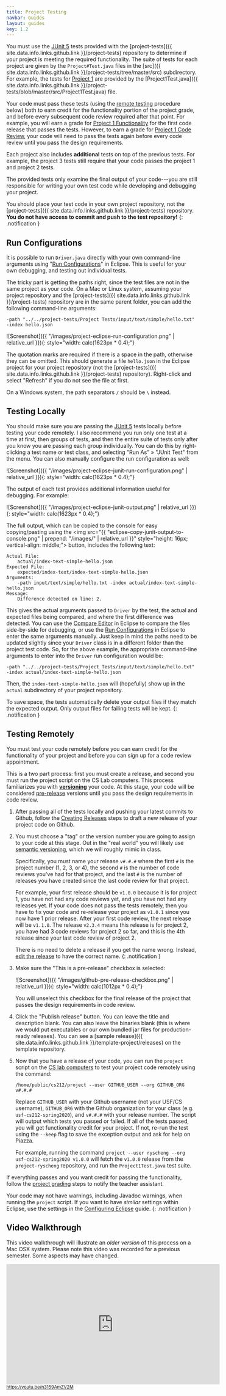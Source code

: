 ```yaml
---
title: Project Testing
navbar: Guides
layout: guides
key: 1.2
---
```


You must use the [JUnit 5](https://junit.org/junit5/) tests provided with the [project-tests]({{ site.data.info.links.github.link }}/project-tests) repository to determine if your project is meeting the required functionality. The suite of tests for each project are given by the `Project#Test.java` files in the [src]({{ site.data.info.links.github.link }}/project-tests/tree/master/src) subdirectory. For example, the tests for [Project 1](project-1.html) are provided by the [Project1Test.java]({{ site.data.info.links.github.link }}/project-tests/blob/master/src/Project1Test.java) file.

Your code must pass these tests (using the [remote testing](#testing-remotely) procedure below) both to earn credit for the functionality portion of the project grade, and before every subsequent code review required after that point. For example, you will earn a grade for [Project 1 Functionality](https://usfca.instructure.com/courses/1590210/assignments/6911862) for the first code release that passes the tests. However, to earn a grade for [Project 1 Code Review](https://usfca.instructure.com/courses/1590210/assignments/6911863), your code will need to pass the tests again before every code review until you pass the design requirements.

Each project also includes **additional** tests on top of the previous tests. For example, the project 3 tests still require that your code passes the project 1 and project 2 tests.

The provided tests only examine the final output of your code---you are still responsible for writing your own test code while developing and debugging your project.

<i class="fas fa-exclamation-triangle"></i>
You should place your test code in your own project repository, not the [project-tests]({{ site.data.info.links.github.link }}/project-tests) repository. **You do not have access to commit and push to the test repository!**
{: .notification }

## Run Configurations

It is possible to run `Driver.java` directly with your own command-line arguments using "[Run Configurations](http://help.eclipse.org/2019-12/topic/org.eclipse.jdt.doc.user/tasks/tasks-java-local-configuration.htm)" in Eclipse. This is useful for your own debugging, and testing out individual tests.

The tricky part is getting the paths right, since the test files are not in the same project as your code. On a Mac or Linux system, assuming your project repository and the [project-tests]({{ site.data.info.links.github.link }}/project-tests) repository are in the same parent folder, you can add the following command-line arguments:

```
-path "../../project-tests/Project Tests/input/text/simple/hello.txt" -index hello.json
```

![Screenshot]({{ "/images/project-eclipse-run-configuration.png" | relative_url }}){: style="width: calc(1623px * 0.4);"}

The quotation marks are required if there is a space in the path, otherwise they can be omitted. This should generate a file `hello.json` in the Eclipse project for your project repository (not the [project-tests]({{ site.data.info.links.github.link }}/project-tests) repository). Right-click and select "Refresh" if you do not see the file at first.

On a Windows system, the path separators `/` should be `\` instead.

## Testing Locally

You should make sure you are passing the [JUnit 5](https://junit.org/junit5/) tests locally before testing your code remotely. I also recommend you run only one test at a time at first, then groups of tests, and then the entire suite of tests only after you know you are passing each group individually. You can do this by right-clicking a test name or test class, and selecting "Run As" &raquo; "JUnit Test" from the menu. You can also manually configure the run configuration as well:

![Screenshot]({{ "/images/project-eclipse-junit-run-configuration.png" | relative_url }}){: style="width: calc(1623px * 0.4);"}

The output of each test provides additional information useful for debugging. For example:

![Screenshot]({{ "/images/project-eclipse-junit-output.png" | relative_url }}){: style="width: calc(1623px * 0.4);"}

The full output, which can be copied to the console for easy copying/pasting using the <img src="{{ "eclipse-copy-junit-output-to-console.png" | prepend: "/images/" | relative_url }}" style="height: 16px; vertical-align: middle;"> button, includes the following text:

```
Actual File:
    actual/index-text-simple-hello.json
Expected File:
    expected/index-text/index-text-simple-hello.json
Arguments:
    -path input/text/simple/hello.txt -index actual/index-text-simple-hello.json
Message:
    Difference detected on line: 2.
```

This gives the actual arguments passed to `Driver` by the test, the actual and expected files being compared, and where the first difference was detected. You can use the [Compare Editor](http://help.eclipse.org/2019-12/topic/org.eclipse.platform.doc.user/reference/ref-25.htm?cp=0_4_4_1_2) in Eclipse to compare the files side-by-side for debugging, or use the [Run Configurations](#run-configurations) in Eclipse to enter the same arguments manually. Just keep in mind the paths need to be updated slightly since your `Driver` class is in a different folder than the project test code. So, for the above example, the appropriate command-line arguments to enter into the `Driver` run configuration would be:

```
-path "../../project-tests/Project Tests/input/text/simple/hello.txt" -index actual/index-text-simple-hello.json
```

Then, the `index-text-simple-hello.json` will (hopefully) show up in the `actual` subdirectory of your project repository.

<i class="fas fa-exclamation-triangle"></i>
To save space, the tests automatically delete your output files if they match the expected output. Only output files for failing tests will be kept.
{: .notification }

## Testing Remotely

You must test your code remotely before you can earn credit for the functionality of your project and before you can sign up for a code review appointment.

This is a two part process: first you must create a release, and second you must run the project script on the CS Lab computers. This process familiarizes you with [**versioning**](https://en.wikipedia.org/wiki/Software_versioning) your code. At this stage, your code will be considered [pre-release](https://en.wikipedia.org/wiki/Software_versioning#Pre-release_versions) versions until you pass the design requirements in code review.

1. After passing all of the tests locally and pushing your latest commits to Github, follow the [Creating Releases](https://help.github.com/articles/creating-releases/) steps to draft a new release of your project code on Github.

2. You must choose a "tag" or the version number you are going to assign to your code at this stage. Out in the "real world" you will likely use [semantic versioning](https://semver.org/), which we will roughly mimic in class.

    Specifically, you must name your release `v#.#.#` where the first `#` is the project number (1, 2, 3, or 4), the second `#` is the number of code reviews you've had for that project, and the last `#` is the number of releases you have created since the last code review for that project.

    For example, your first release should be `v1.0.0` because it is for project 1, you have not had any code reviews yet, and you have not had any releases yet. If your code does not pass the tests remotely, then you have to fix your code and re-release your project as `v1.0.1` since you now have 1 prior release. After your first code review, the next release will be `v1.1.0`. The release `v2.3.4` means this release is for project 2, you have had 3 code reviews for project 2 so far, and this is the 4th release since your last code review of project 2.

    <i class="fas fa-info-circle"></i>
    There is no need to delete a release if you get the name wrong. Instead, <a href="https://help.github.com/articles/editing-and-deleting-releases/">edit the release</a> to have the correct name.
    {: .notification }

3. Make sure the "This is a pre-release" checkbox is selected:

    ![Screenshot]({{ "/images/github-pre-release-checkbox.png" | relative_url }}){: style="width: calc(1012px * 0.4);"}

    You will unselect this checkbox for the final release of the project that passes the design requirements in code review.

4. Click the "Publish release" button. You can leave the title and description blank. You can also leave the binaries blank (this is where we would put executables or our own bundled jar files for production-ready releases). You can see a [sample release]({{ site.data.info.links.github.link }}/template-project/releases) on the template repository.

5. Now that you have a release of your code, you can run the `project` script on the [CS lab computers](/guides/general/using-cs-lab-computers.html) to test your project code remotely using the command:

    ```
    /home/public/cs212/project --user GITHUB_USER --org GITHUB_ORG v#.#.#
    ```

    Replace `GITHUB_USER` with your Github username (not your USF/CS username), `GITHUB_ORG` with the Github organization for your class (e.g. `usf-cs212-spring2020`), and `v#.#.#` with your release number. The script will output which tests you passed or failed. If all of the tests passed, you will get functionality credit for your project. If not, re-run the test using the `--keep` flag to save the exception output and ask for help on Piazza.

    For example, running the command `project --user ryscheng --org usf-cs212-spring2020 v1.0.0` will fetch the `v1.0.0` release from the `project-ryscheng` repository, and run the `Project1Test.java` test suite.


If everything passes and you want credit for passing the functionality, follow the [project grading](project-grading.html) steps to notify the teacher assistant.

<i class="fas fa-exclamation-triangle"></i>
Your code may not have warnings, including Javadoc warnings, when running the `project` script. If you want to have *similar* settings within Eclipse, use the settings in the [Configuring Eclipse](/guides/eclipse/configuring-eclipse.html) guide.
{: .notification }

## Video Walkthrough

This video walkthrough will illustrate an *older version* of this process on a Mac OSX system. Please note this video was recorded for a previous semester. Some aspects may have changed.

<div>
  <iframe width="560" height="315" src="https://www.youtube.com/embed/n3159AmZV2M?rel=0" frameborder="0" allow="autoplay; encrypted-media" allowfullscreen style="height: 315px;"></iframe>
  <br/>
  <small><a href="https://youtu.be/n3159AmZV2M"><i class="fab fa-youtube"></i> https://youtu.be/n3159AmZV2M</a></small>
</div>
